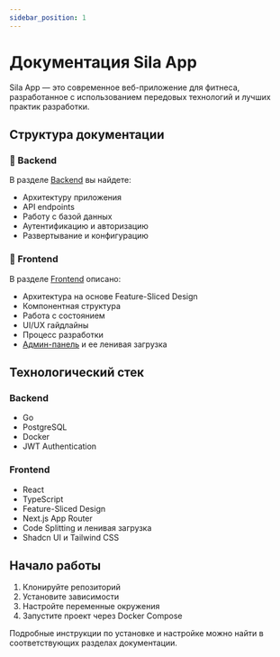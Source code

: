 ```yaml
---
sidebar_position: 1
---
```


# Документация Sila App

Sila App — это современное веб-приложение для фитнеса, разработанное с использованием передовых технологий и лучших практик разработки.

## Структура документации

### 🔧 Backend

В разделе [Backend](backend/intro) вы найдете:
- Архитектуру приложения
- API endpoints
- Работу с базой данных
- Аутентификацию и авторизацию
- Развертывание и конфигурацию

### 🎨 Frontend

В разделе [Frontend](frontend/intro) описано:
- Архитектура на основе Feature-Sliced Design
- Компонентная структура
- Работа с состоянием
- UI/UX гайдлайны
- Процесс разработки
- [Админ-панель](frontend/admin-panel) и ее ленивая загрузка

## Технологический стек

### Backend
- Go
- PostgreSQL
- Docker
- JWT Authentication

### Frontend
- React
- TypeScript
- Feature-Sliced Design
- Next.js App Router
- Code Splitting и ленивая загрузка
- Shadcn UI и Tailwind CSS

## Начало работы

1. Клонируйте репозиторий
2. Установите зависимости
3. Настройте переменные окружения
4. Запустите проект через Docker Compose

Подробные инструкции по установке и настройке можно найти в соответствующих разделах документации.
